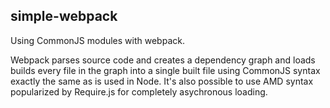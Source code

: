 ## simple-webpack

Using CommonJS modules with webpack.

Webpack parses source code and creates a dependency graph and loads builds every file in the graph into a single built file using CommonJS syntax exactly the same as is used in Node. It's also possible to use AMD syntax popularized by Require.js for completely asychronous loading.
